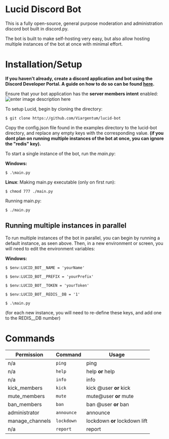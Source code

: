# Lucid Discord Bot

This is a fully open-source, general purpose moderation and administration discord bot built in discord.py.

The bot is built to make self-hosting very easy, but also allow hosting multiple instances of the bot at once with minimal effort.

# Installation/Setup
**If you haven't already, create a discord application and bot using the Discord Developer Portal. A guide on how to do so can be found [here](https://discordpy.readthedocs.io/en/latest/discord.html).**

Ensure that your bot application has the **server members intent** enabled:![enter image description here](https://watch.femboi.porn/the_goods/7aba50b8.png)

To setup Lucid, begin by cloning the directory:

    $ git clone https://github.com/Viargentum/lucid-bot
   Copy the config.json file found in the examples directory to the lucid-bot directory, and replace any empty keys with the corresponding value. **(if you dont plan on running multiple instances of the bot at once, you can ignore the "redis" key).**

To start a single instance of the bot, run the *main.py*:

**Windows:**

    $ .\main.py
   
**Linux**:
   Making main.py executable (only on first run):
	
    $ chmod 777 ./main.py
   Running main.py:
   
    $ ./main.py

## Running multiple instances in parallel

To run multiple instances of the bot in parallel, you can begin by running a default instance, as seen above.
Then, in a new environment or screen, you will need to edit the environment variables:

**Windows:**

    $ $env:LUCID_BOT__NAME = 'yourName'
    
    $ $env:LUCID_BOT__PREFIX = 'yourPrefix'
    
    $ $env:LUCID_BOT__TOKEN = 'yourToken'
    
    $ $env:LUCID_BOT__REDIS__DB = '1'
    
    $ .\main.py
    
(for each new instance, you will need to re-define these keys, and add one to the REDIS__DB number)

# Commands

|Permission      |Command                        |Usage                       |
|----------------|-------------------------------|-----------------------------|
|n/a			 |`ping`            			 | ping            |
|n/a             |`help`           				 | help **or** help <category>           |
|n/a	         |`info`						 | info|
|kick_members    |`kick` 						 | kick @user **or** kick
|mute_members	 |`mute`              			 | mute@user **or** mute
|ban_members     |`ban`                          | ban @user **or** ban
|administrator   |`announce`					 | announce
|manage_channels |`lockdown`					 | lockdown **or** lockdown lift
|n/a             |`report`                       | report
